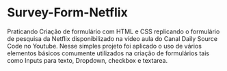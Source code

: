 # Survey-Form-Netflix
Praticando Criação de formulário com HTML e CSS replicando o formulário de pesquisa da Netflix disponibilizado na vídeo aula do Canal  Daily Source Code no Youtube.
Nesse simples projeto foi aplicado o uso de vários elementos básicos comumente utilizados na criação de formulários tais como
Inputs para texto, Dropdown, checkbox e textarea.
